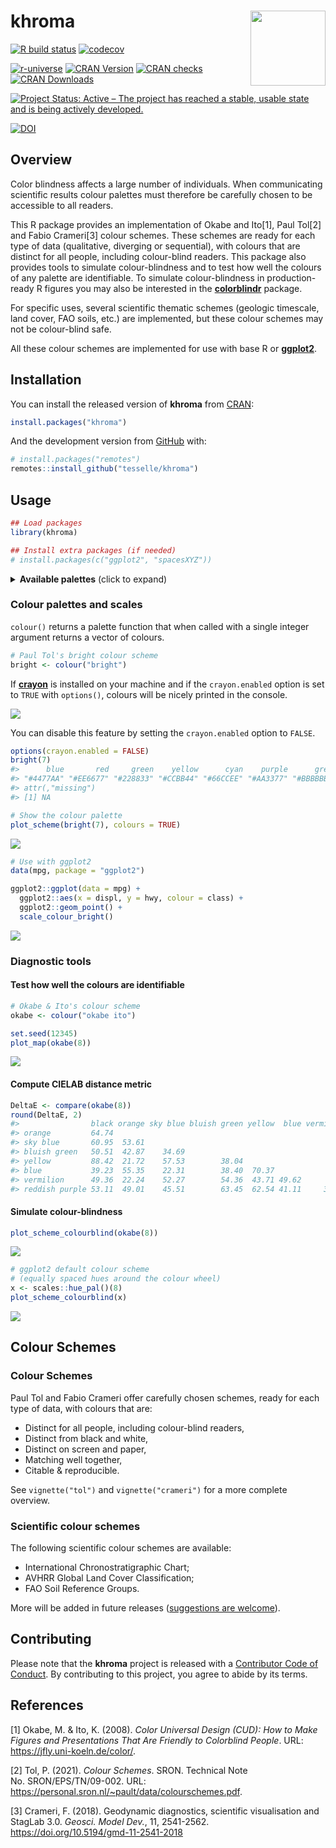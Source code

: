 
<!-- README.md is generated from README.Rmd. Please edit that file -->

# khroma <img width=120px src="man/figures/logo.png" align="right" />

<!-- badges: start -->

[![R build
status](https://github.com/tesselle/khroma/workflows/R-CMD-check/badge.svg)](https://github.com/tesselle/khroma/actions)
[![codecov](https://codecov.io/gh/tesselle/khroma/branch/master/graph/badge.svg)](https://codecov.io/gh/tesselle/khroma)

[![r-universe](https://tesselle.r-universe.dev/badges/khroma)](https://tesselle.r-universe.dev)
[![CRAN
Version](http://www.r-pkg.org/badges/version/khroma)](https://cran.r-project.org/package=khroma)
[![CRAN
checks](https://cranchecks.info/badges/worst/khroma)](https://cran.r-project.org/web/checks/check_results_khroma.html)
[![CRAN
Downloads](http://cranlogs.r-pkg.org/badges/khroma)](https://cran.r-project.org/package=khroma)

[![Project Status: Active – The project has reached a stable, usable
state and is being actively
developed.](https://www.repostatus.org/badges/latest/active.svg)](https://www.repostatus.org/#active)

[![DOI](https://zenodo.org/badge/DOI/10.5281/zenodo.1472077.svg)](https://doi.org/10.5281/zenodo.1472077)
<!-- badges: end -->

## Overview

Color blindness affects a large number of individuals. When
communicating scientific results colour palettes must therefore be
carefully chosen to be accessible to all readers.

This R package provides an implementation of Okabe and Ito[1], Paul
Tol[2] and Fabio Crameri[3] colour schemes. These schemes are ready for
each type of data (qualitative, diverging or sequential), with colours
that are distinct for all people, including colour-blind readers. This
package also provides tools to simulate colour-blindness and to test how
well the colours of any palette are identifiable. To simulate
colour-blindness in production-ready R figures you may also be
interested in the
[**colorblindr**](https://github.com/clauswilke/colorblindr) package.

For specific uses, several scientific thematic schemes (geologic
timescale, land cover, FAO soils, etc.) are implemented, but these
colour schemes may not be colour-blind safe.

All these colour schemes are implemented for use with base R or
[**ggplot2**](https://github.com/tidyverse/ggplot2).

## Installation

You can install the released version of **khroma** from
[CRAN](https://CRAN.R-project.org):

``` r
install.packages("khroma")
```

And the development version from [GitHub](https://github.com/) with:

``` r
# install.packages("remotes")
remotes::install_github("tesselle/khroma")
```

## Usage

``` r
## Load packages
library(khroma)

## Install extra packages (if needed)
# install.packages(c("ggplot2", "spacesXYZ"))
```

<details>
<summary>
<strong>Available palettes</strong> (click to expand)
</summary>

``` r
## Get a table of available palettes
info()
#>             palette        type max missing
#> 1              broc   diverging 256    <NA>
#> 2              cork   diverging 256    <NA>
#> 3               vik   diverging 256    <NA>
#> 4            lisbon   diverging 256    <NA>
#> 5            tofino   diverging 256    <NA>
#> 6            berlin   diverging 256    <NA>
#> 7              roma   diverging 256    <NA>
#> 8               bam   diverging 256    <NA>
#> 9            vanimo   diverging 256    <NA>
#> 10           oleron   diverging 256    <NA>
#> 11           bukavu   diverging 256    <NA>
#> 12              fes   diverging 256    <NA>
#> 13            devon  sequential 256    <NA>
#> 14          lajolla  sequential 256    <NA>
#> 15           bamako  sequential 256    <NA>
#> 16            davos  sequential 256    <NA>
#> 17           bilbao  sequential 256    <NA>
#> 18             nuuk  sequential 256    <NA>
#> 19             oslo  sequential 256    <NA>
#> 20            grayC  sequential 256    <NA>
#> 21           hawaii  sequential 256    <NA>
#> 22            lapaz  sequential 256    <NA>
#> 23            tokyo  sequential 256    <NA>
#> 24             buda  sequential 256    <NA>
#> 25            acton  sequential 256    <NA>
#> 26            turku  sequential 256    <NA>
#> 27            imola  sequential 256    <NA>
#> 28           batlow  sequential 256    <NA>
#> 29          batlowW  sequential 256    <NA>
#> 30          batlowK  sequential 256    <NA>
#> 31            brocO  sequential 256    <NA>
#> 32            corkO  sequential 256    <NA>
#> 33             vikO  sequential 256    <NA>
#> 34            romaO  sequential 256    <NA>
#> 35             bamO  sequential 256    <NA>
#> 36           bright qualitative   7    <NA>
#> 37    high contrast qualitative   3    <NA>
#> 38          vibrant qualitative   7    <NA>
#> 39            muted qualitative   9 #DDDDDD
#> 40  medium contrast qualitative   6    <NA>
#> 41             pale qualitative   6    <NA>
#> 42             dark qualitative   6    <NA>
#> 43            light qualitative   9    <NA>
#> 44           sunset   diverging  11 #FFFFFF
#> 45             BuRd   diverging   9 #FFEE99
#> 46             PRGn   diverging   9 #FFEE99
#> 47           YlOrBr  sequential   9 #888888
#> 48       iridescent  sequential  23 #999999
#> 49 discrete rainbow  sequential  23 #777777
#> 50   smooth rainbow  sequential  34 #666666
#> 51        okabe ito qualitative   8    <NA>
#> 52     stratigraphy qualitative 175    <NA>
#> 53             soil qualitative  24    <NA>
#> 54             land qualitative  14    <NA>
```

</details>

### Colour palettes and scales

`colour()` returns a palette function that when called with a single
integer argument returns a vector of colours.

``` r
# Paul Tol's bright colour scheme
bright <- colour("bright")
```

If [**crayon**](https://github.com/r-lib/crayon) is installed on your
machine and if the `crayon.enabled` option is set to `TRUE` with
`options()`, colours will be nicely printed in the console.

![](https://github.com/nfrerebeau/khroma/raw/master/man/figures/README-crayon.png)

You can disable this feature by setting the `crayon.enabled` option to
`FALSE`.

``` r
options(crayon.enabled = FALSE)
bright(7)
#>      blue       red     green    yellow      cyan    purple      grey 
#> "#4477AA" "#EE6677" "#228833" "#CCBB44" "#66CCEE" "#AA3377" "#BBBBBB" 
#> attr(,"missing")
#> [1] NA
```

``` r
# Show the colour palette
plot_scheme(bright(7), colours = TRUE)
```

<img src="man/figures/README-show-1.png" style="display: block; margin: auto;" />

``` r
# Use with ggplot2
data(mpg, package = "ggplot2")

ggplot2::ggplot(data = mpg) +
  ggplot2::aes(x = displ, y = hwy, colour = class) +
  ggplot2::geom_point() +
  scale_colour_bright()
```

<img src="man/figures/README-usage-ggplot2-1.png" style="display: block; margin: auto;" />

### Diagnostic tools

#### Test how well the colours are identifiable

``` r
# Okabe & Ito's colour scheme
okabe <- colour("okabe ito")

set.seed(12345)
plot_map(okabe(8))
```

<img src="man/figures/README-usage-colourblind1-1.png" style="display: block; margin: auto;" />

#### Compute CIELAB distance metric

``` r
DeltaE <- compare(okabe(8))
round(DeltaE, 2)
#>                black orange sky blue bluish green yellow  blue vermilion
#> orange         64.74                                                    
#> sky blue       60.95  53.61                                             
#> bluish green   50.51  42.87    34.69                                    
#> yellow         88.42  21.72    57.53        38.04                       
#> blue           39.23  55.35    22.31        38.40  70.37                
#> vermilion      49.36  22.24    52.27        54.36  43.71 49.62          
#> reddish purple 53.11  49.01    45.51        63.45  62.54 41.11     37.02
```

#### Simulate colour-blindness

``` r
plot_scheme_colourblind(okabe(8))
```

<img src="man/figures/README-usage-colourblind3-1.png" style="display: block; margin: auto;" />

``` r
# ggplot2 default colour scheme
# (equally spaced hues around the colour wheel)
x <- scales::hue_pal()(8)
plot_scheme_colourblind(x)
```

<img src="man/figures/README-usage-colourblind3-2.png" style="display: block; margin: auto;" />

## Colour Schemes

### Colour Schemes

Paul Tol and Fabio Crameri offer carefully chosen schemes, ready for
each type of data, with colours that are:

-   Distinct for all people, including colour-blind readers,
-   Distinct from black and white,
-   Distinct on screen and paper,
-   Matching well together,
-   Citable & reproducible.

See `vignette("tol")` and `vignette("crameri")` for a more complete
overview.

### Scientific colour schemes

The following scientific colour schemes are available:

-   International Chronostratigraphic Chart;
-   AVHRR Global Land Cover Classification;
-   FAO Soil Reference Groups.

More will be added in future releases ([suggestions are
welcome](https://github.com/tesselle/khroma/issues)).

## Contributing

Please note that the **khroma** project is released with a [Contributor
Code of Conduct](https://www.tesselle.org/conduct.html). By contributing
to this project, you agree to abide by its terms.

## References

[1] Okabe, M. & Ito, K. (2008). *Color Universal Design (CUD): How to
Make Figures and Presentations That Are Friendly to Colorblind People*.
URL: <https://jfly.uni-koeln.de/color/>.

[2] Tol, P. (2021). *Colour Schemes*. SRON. Technical Note
No. SRON/EPS/TN/09-002. URL:
<https://personal.sron.nl/~pault/data/colourschemes.pdf>.

[3] Crameri, F. (2018). Geodynamic diagnostics, scientific visualisation
and StagLab 3.0. *Geosci. Model Dev.*, 11, 2541-2562.
<https://doi.org/10.5194/gmd-11-2541-2018>
